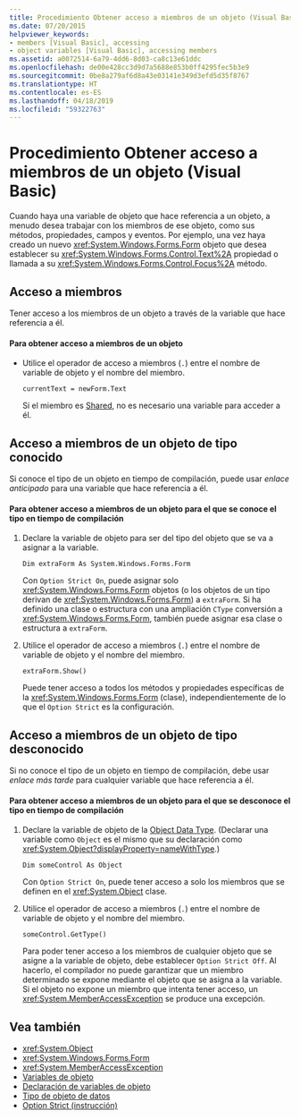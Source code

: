 ```yaml
---
title: Procedimiento Obtener acceso a miembros de un objeto (Visual Basic)
ms.date: 07/20/2015
helpviewer_keywords:
- members [Visual Basic], accessing
- object variables [Visual Basic], accessing members
ms.assetid: a0072514-6a79-4dd6-8d03-ca8c13e61ddc
ms.openlocfilehash: de00e428cc3d9d7a5688e853b0ff4295fec5b3e9
ms.sourcegitcommit: 0be8a279af6d8a43e03141e349d3efd5d35f8767
ms.translationtype: HT
ms.contentlocale: es-ES
ms.lasthandoff: 04/18/2019
ms.locfileid: "59322763"
---
```

# <a name="how-to-access-members-of-an-object-visual-basic"></a>Procedimiento Obtener acceso a miembros de un objeto (Visual Basic)
Cuando haya una variable de objeto que hace referencia a un objeto, a menudo desea trabajar con los miembros de ese objeto, como sus métodos, propiedades, campos y eventos. Por ejemplo, una vez haya creado un nuevo <xref:System.Windows.Forms.Form> objeto que desea establecer su <xref:System.Windows.Forms.Control.Text%2A> propiedad o llamada a su <xref:System.Windows.Forms.Control.Focus%2A> método.  
  
## <a name="accessing-members"></a>Acceso a miembros  
 Tener acceso a los miembros de un objeto a través de la variable que hace referencia a él.  
  
#### <a name="to-access-members-of-an-object"></a>Para obtener acceso a miembros de un objeto  
  
-   Utilice el operador de acceso a miembros (`.`) entre el nombre de variable de objeto y el nombre del miembro.  
  
    ```  
    currentText = newForm.Text  
    ```  
  
     Si el miembro es [Shared](../../../../visual-basic/language-reference/modifiers/shared.md), no es necesario una variable para acceder a él.  
  
## <a name="accessing-members-of-an-object-of-known-type"></a>Acceso a miembros de un objeto de tipo conocido  
 Si conoce el tipo de un objeto en tiempo de compilación, puede usar *enlace anticipado* para una variable que hace referencia a él.  
  
#### <a name="to-access-members-of-an-object-for-which-you-know-the-type-at-compile-time"></a>Para obtener acceso a miembros de un objeto para el que se conoce el tipo en tiempo de compilación  
  
1. Declare la variable de objeto para ser del tipo del objeto que se va a asignar a la variable.  
  
    ```  
    Dim extraForm As System.Windows.Forms.Form  
    ```  
  
     Con `Option Strict On`, puede asignar solo <xref:System.Windows.Forms.Form> objetos (o los objetos de un tipo derivan de <xref:System.Windows.Forms.Form>) a `extraForm`. Si ha definido una clase o estructura con una ampliación `CType` conversión a <xref:System.Windows.Forms.Form>, también puede asignar esa clase o estructura a `extraForm`.  
  
2. Utilice el operador de acceso a miembros (`.`) entre el nombre de variable de objeto y el nombre del miembro.  
  
    ```  
    extraForm.Show()  
    ```  
  
     Puede tener acceso a todos los métodos y propiedades específicas de la <xref:System.Windows.Forms.Form> (clase), independientemente de lo que el `Option Strict` es la configuración.  
  
## <a name="accessing-members-of-an-object-of-unknown-type"></a>Acceso a miembros de un objeto de tipo desconocido  
 Si no conoce el tipo de un objeto en tiempo de compilación, debe usar *enlace más tarde* para cualquier variable que hace referencia a él.  
  
#### <a name="to-access-members-of-an-object-for-which-you-do-not-know-the-type-at-compile-time"></a>Para obtener acceso a miembros de un objeto para el que se desconoce el tipo en tiempo de compilación  
  
1. Declare la variable de objeto de la [Object Data Type](../../../../visual-basic/language-reference/data-types/object-data-type.md). (Declarar una variable como `Object` es el mismo que su declaración como <xref:System.Object?displayProperty=nameWithType>.)  
  
    ```  
    Dim someControl As Object  
    ```  
  
     Con `Option Strict On`, puede tener acceso a solo los miembros que se definen en el <xref:System.Object> clase.  
  
2. Utilice el operador de acceso a miembros (`.`) entre el nombre de variable de objeto y el nombre del miembro.  
  
    ```  
    someControl.GetType()  
    ```  
  
     Para poder tener acceso a los miembros de cualquier objeto que se asigne a la variable de objeto, debe establecer `Option Strict Off`. Al hacerlo, el compilador no puede garantizar que un miembro determinado se expone mediante el objeto que se asigna a la variable. Si el objeto no expone un miembro que intenta tener acceso, un <xref:System.MemberAccessException> se produce una excepción.  
  
## <a name="see-also"></a>Vea también

- <xref:System.Object>
- <xref:System.Windows.Forms.Form>
- <xref:System.MemberAccessException>
- [Variables de objeto](../../../../visual-basic/programming-guide/language-features/variables/object-variables.md)
- [Declaración de variables de objeto](../../../../visual-basic/programming-guide/language-features/variables/object-variable-declaration.md)
- [Tipo de objeto de datos](../../../../visual-basic/language-reference/data-types/object-data-type.md)
- [Option Strict (instrucción)](../../../../visual-basic/language-reference/statements/option-strict-statement.md)
